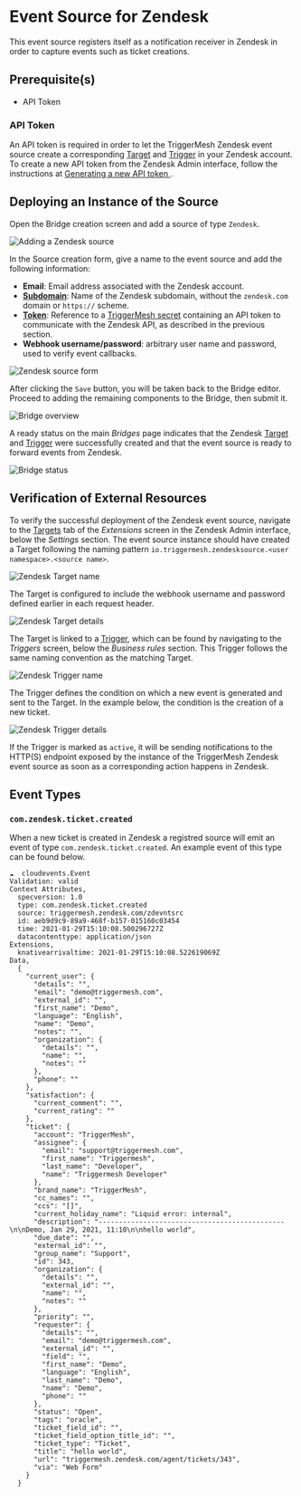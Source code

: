 # Event Source for Zendesk

This event source registers itself as a notification receiver in Zendesk in order to capture events such as ticket
creations.

## Prerequisite(s)

- API Token

### API Token

An API token is required in order to let the TriggerMesh Zendesk event source create a corresponding [Target][zd-target]
and [Trigger][zd-trigger] in your Zendesk account. To create a new API token from the Zendesk Admin interface, follow
the instructions at [Generating a new API token ][zd-token].

## Deploying an Instance of the Source

Open the Bridge creation screen and add a source of type `Zendesk`.

![Adding a Zendesk source](../images/zendesk-source/create-bridge-1.png)

In the Source creation form, give a name to the event source and add the following information:

* **Email**: Email address associated with the Zendesk account.
* [**Subdomain**][zd-subdom]: Name of the Zendesk subdomain, without the `zendesk.com` domain or `https://` scheme.
* [**Token**][zd-token]: Reference to a [TriggerMesh secret][tm-secret] containing an API token to communicate with the
  Zendesk API, as described in the previous section.
* **Webhook username/password**: arbitrary user name and password, used to verify event callbacks.

![Zendesk source form](../images/zendesk-source/create-bridge-2.png)

After clicking the `Save` button, you will be taken back to the Bridge editor. Proceed to adding the remaining
components to the Bridge, then submit it.

![Bridge overview](../images/zendesk-source/create-bridge-3.png)

A ready status on the main _Bridges_ page indicates that the Zendesk [Target][zd-target] and [Trigger][zd-trigger] were
successfully created and that the event source is ready to forward events from Zendesk.

![Bridge status](../images/bridge-status-green.png)

## Verification of External Resources

To verify the successful deployment of the Zendesk event source, navigate to the [Targets][zd-target] tab of the
_Extensions_ screen in the Zendesk Admin interface, below the _Settings_ section. The event source instance should have
created a Target following the naming pattern `io.triggermesh.zendesksource.<user namespace>.<source name>`.

![Zendesk Target name](../images/zendesk-source/targets-1.png)

The Target is configured to include the webhook username and password defined earlier in each request header.

![Zendesk Target details](../images/zendesk-source/targets-2.png)

The Target is linked to a [Trigger][zd-trigger], which can be found by navigating to the _Triggers_ screen, below the
_Business rules_ section. This Trigger follows the same naming convention as the matching Target.

![Zendesk Trigger name](../images/zendesk-source/triggers-1.png)

The Trigger defines the condition on which a new event is generated and sent to the Target. In the example below, the
condition is the creation of a new ticket.

![Zendesk Trigger details](../images/zendesk-source/triggers-2.png)

If the Trigger is marked as `active`, it will be sending notifications to the HTTP(S) endpoint exposed by the instance
of the TriggerMesh Zendesk event source as soon as a corresponding action happens in Zendesk.

## Event Types

### `com.zendesk.ticket.created`
When a new ticket is created in Zendesk a registred source will emit an event of type `com.zendesk.ticket.created`. An example event of this type can be found below.

```
☁️  cloudevents.Event
Validation: valid
Context Attributes,
  specversion: 1.0
  type: com.zendesk.ticket.created
  source: triggermesh.zendesk.com/zdevntsrc
  id: aeb9d9c9-89a9-468f-b157-015160c03454
  time: 2021-01-29T15:10:08.500296727Z
  datacontenttype: application/json
Extensions,
  knativearrivaltime: 2021-01-29T15:10:08.522619069Z
Data,
  {
    "current_user": {
      "details": "",
      "email": "demo@triggermesh.com",
      "external_id": "",
      "first_name": "Demo",
      "language": "English",
      "name": "Demo",
      "notes": "",
      "organization": {
        "details": "",
        "name": "",
        "notes": ""
      },
      "phone": ""
    },
    "satisfaction": {
      "current_comment": "",
      "current_rating": ""
    },
    "ticket": {
      "account": "TriggerMesh",
      "assignee": {
        "email": "support@triggermesh.com",
        "first_name": "Triggermesh",
        "last_name": "Developer",
        "name": "Triggermesh Developer"
      },
      "brand_name": "TriggerMesh",
      "cc_names": "",
      "ccs": "[]",
      "current_holiday_name": "Liquid error: internal",
      "description": "----------------------------------------------\n\nDemo, Jan 29, 2021, 11:10\n\nhello world",
      "due_date": "",
      "external_id": "",
      "group_name": "Support",
      "id": 343,
      "organization": {
        "details": "",
        "external_id": "",
        "name": "",
        "notes": ""
      },
      "priority": "",
      "requester": {
        "details": "",
        "email": "demo@triggermesh.com",
        "external_id": "",
        "field": "",
        "first_name": "Demo",
        "language": "English",
        "last_name": "Demo",
        "name": "Demo",
        "phone": ""
      },
      "status": "Open",
      "tags": "oracle",
      "ticket_field_id": "",
      "ticket_field_option_title_id": "",
      "ticket_type": "Ticket",
      "title": "hello world",
      "url": "triggermesh.zendesk.com/agent/tickets/343",
      "via": "Web Form"
    }
  }
```


[zd-token]: https://support.zendesk.com/hc/en-us/articles/226022787-Generating-a-new-API-token-
[zd-target]: https://support.zendesk.com/hc/en-us/articles/203662136-Notifying-external-targets
[zd-trigger]: https://support.zendesk.com/hc/en-us/articles/203662226-Triggers-resources
[zd-subdom]: https://support.zendesk.com/hc/en-us/articles/221682747-Where-can-I-find-my-Zendesk-subdomain-

[tm-secret]: ../guides/secrets.md


